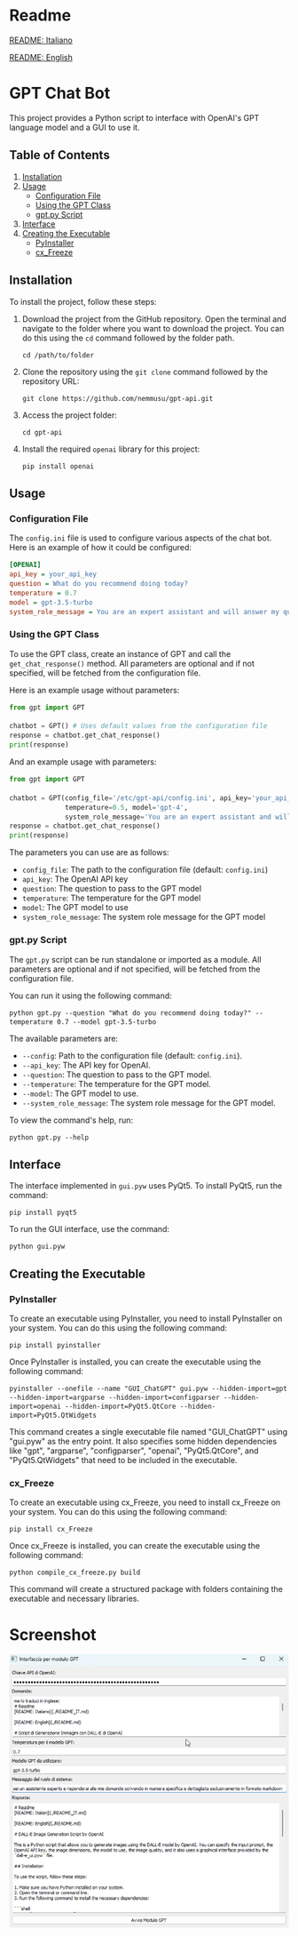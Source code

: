 # Readme
[README: Italiano](./README_IT.md)

[README: English](./README.md)

# GPT Chat Bot
This project provides a Python script to interface with OpenAI's GPT language model and a GUI to use it.

## Table of Contents
1. [Installation](#installation)
2. [Usage](#usage)
   - [Configuration File](#configuration-file)
   - [Using the GPT Class](#using-the-gpt-class)
   - [gpt.py Script](#gptpy-script)
3. [Interface](#interface)
4. [Creating the Executable](#creating-the-executable)
   - [PyInstaller](#pyinstaller)
   - [cx_Freeze](#cxfreeze)

## Installation <a name="installation"></a>
To install the project, follow these steps:

1. Download the project from the GitHub repository. Open the terminal and navigate to the folder where you want to download the project. You can do this using the `cd` command followed by the folder path.
    ```shell
    cd /path/to/folder
    ```
2. Clone the repository using the `git clone` command followed by the repository URL:
    ```shell
    git clone https://github.com/nemmusu/gpt-api.git
    ```
3. Access the project folder:
    ```shell
    cd gpt-api
    ```
4. Install the required `openai` library for this project:
    ```shell
    pip install openai
    ```

## Usage <a name="usage"></a>

### Configuration File <a name="configuration-file"></a>
The `config.ini` file is used to configure various aspects of the chat bot. Here is an example of how it could be configured:

```ini
[OPENAI]
api_key = your_api_key
question = What do you recommend doing today?
temperature = 0.7
model = gpt-3.5-turbo
system_role_message = You are an expert assistant and will answer my questions in a specific and detailed manner using markdown format.
```

### Using the GPT Class <a name="using-the-gpt-class"></a>
To use the GPT class, create an instance of GPT and call the `get_chat_response()` method. All parameters are optional and if not specified, will be fetched from the configuration file.

Here is an example usage without parameters:
```python
from gpt import GPT

chatbot = GPT() # Uses default values from the configuration file
response = chatbot.get_chat_response()
print(response)
```

And an example usage with parameters:
```python
from gpt import GPT

chatbot = GPT(config_file='/etc/gpt-api/config.ini', api_key='your_api_key', question='What is the meaning of life?', 
              temperature=0.5, model='gpt-4', 
              system_role_message='You are an expert assistant and will answer my questions in a specific and detailed manner using markdown format.')
response = chatbot.get_chat_response()
print(response)
```

The parameters you can use are as follows:

- `config_file`: The path to the configuration file (default: `config.ini`)
- `api_key`: The OpenAI API key
- `question`: The question to pass to the GPT model
- `temperature`: The temperature for the GPT model
- `model`: The GPT model to use
- `system_role_message`: The system role message for the GPT model

### gpt.py Script <a name="gptpy-script"></a>
The `gpt.py` script can be run standalone or imported as a module. All parameters are optional and if not specified, will be fetched from the configuration file.

You can run it using the following command:
```shell
python gpt.py --question "What do you recommend doing today?" --temperature 0.7 --model gpt-3.5-turbo
```
The available parameters are:

- `--config`: Path to the configuration file (default: `config.ini`).
- `--api_key`: The API key for OpenAI.
- `--question`: The question to pass to the GPT model.
- `--temperature`: The temperature for the GPT model.
- `--model`: The GPT model to use.
- `--system_role_message`: The system role message for the GPT model.

To view the command's help, run:
```shell
python gpt.py --help
```

## Interface <a name="interface"></a>
The interface implemented in `gui.pyw` uses PyQt5. To install PyQt5, run the command:
```shell
pip install pyqt5
```
To run the GUI interface, use the command:
```shell
python gui.pyw
```

## Creating the Executable <a name="creating-the-executable"></a>

### PyInstaller <a name="pyinstaller"></a>
To create an executable using PyInstaller, you need to install PyInstaller on your system. You can do this using the following command:

```
pip install pyinstaller
```

Once PyInstaller is installed, you can create the executable using the following command:

```
pyinstaller --onefile --name "GUI_ChatGPT" gui.pyw --hidden-import=gpt --hidden-import=argparse --hidden-import=configparser --hidden-import=openai --hidden-import=PyQt5.QtCore --hidden-import=PyQt5.QtWidgets
```

This command creates a single executable file named "GUI_ChatGPT" using "gui.pyw" as the entry point. It also specifies some hidden dependencies like "gpt", "argparse", "configparser", "openai", "PyQt5.QtCore", and "PyQt5.QtWidgets" that need to be included in the executable.

### cx_Freeze <a name="cxfreeze"></a>
To create an executable using cx_Freeze, you need to install cx_Freeze on your system. You can do this using the following command:

```
pip install cx_Freeze
```

Once cx_Freeze is installed, you can create the executable using the following command:

```
python compile_cx_freeze.py build
```

This command will create a structured package with folders containing the executable and necessary libraries.

# Screenshot

![Screenshot GPT API](https://github.com/nemmusu/gpt-api/blob/main/screenshots/screenshot.png)
